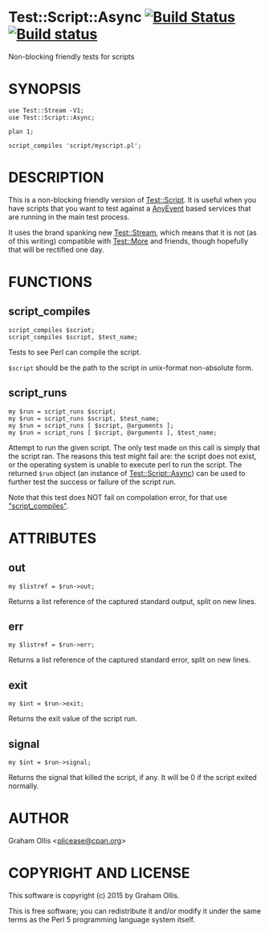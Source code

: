 # Test::Script::Async [![Build Status](https://secure.travis-ci.org/plicease/Test-Script-Async.png)](http://travis-ci.org/plicease/Test-Script-Async) [![Build status](https://ci.appveyor.com/api/projects/status/fcxqxw3utawfhdtr/branch/master?svg=true)](https://ci.appveyor.com/project/plicease/Test-Script-Async/branch/master)

Non-blocking friendly tests for scripts

# SYNOPSIS

    use Test::Stream -V1;
    use Test::Script::Async;
    
    plan 1;
    
    script_compiles 'script/myscript.pl';

# DESCRIPTION

This is a non-blocking friendly version of [Test::Script](https://metacpan.org/pod/Test::Script).  It is useful when you have scripts
that you want to test against a [AnyEvent](https://metacpan.org/pod/AnyEvent) based services that are running in the main test
process.

It uses the brand spanking new [Test::Stream](https://metacpan.org/pod/Test::Stream), which means that it is not (as of this writing)
compatible with [Test::More](https://metacpan.org/pod/Test::More) and friends, though hopefully that will be rectified one day.

# FUNCTIONS

## script\_compiles

    script_compiles $scriot;
    script_compiles $script, $test_name;

Tests to see Perl can compile the script.

`$script` should be the path to the script in unix-format non-absolute form.

## script\_runs

    my $run = script_runs $script;
    my $run = script_runs $script, $test_name;
    my $run = script_runs [ $script, @arguments ];
    my $run = script_runs [ $script, @arguments ], $test_name;

Attempt to run the given script.  The only test made on this call
is simply that the script ran.  The reasons this test might fail
are: the script does not exist, or the operating system is unable
to execute perl to run the script.  The returned `$run` object
(an instance of [Test::Script::Async](https://metacpan.org/pod/Test::Script::Async)) can be used to further
test the success or failure of the script run. 

Note that this test does NOT fail on compolation error, for that
use ["script\_compiles"](#script_compiles).

# ATTRIBUTES

## out

    my $listref = $run->out;

Returns a list reference of the captured standard output, split on new lines.

## err

    my $listref = $run->err;

Returns a list reference of the captured standard error, split on new lines.

## exit

    my $int = $run->exit;

Returns the exit value of the script run.

## signal

    my $int = $run->signal;

Returns the signal that killed the script, if any.  It will be 0 if the script
exited normally.

# AUTHOR

Graham Ollis &lt;plicease@cpan.org>

# COPYRIGHT AND LICENSE

This software is copyright (c) 2015 by Graham Ollis.

This is free software; you can redistribute it and/or modify it under
the same terms as the Perl 5 programming language system itself.
